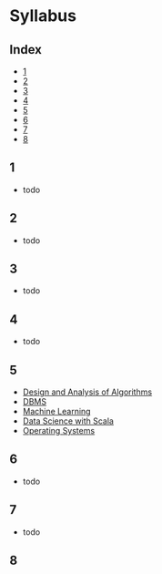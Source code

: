 # Syllabus

## Index

- [1](#1)
- [2](#2)
- [3](#3)
- [4](#4)
- [5](#5)
- [6](#6)
- [7](#7)
- [8](#8)

## 1

- todo

## 2

- todo

## 3

- todo

## 4

- todo

## 5

- [Design and Analysis of Algorithms](./5/daa.md)
- [DBMS](5/dbms.md)
- [Machine Learning](./5/ml.md)
- [Data Science with Scala](5/scala.md)
- [Operating Systems](5/os.md)

## 6

- todo

## 7

- todo

## 8
